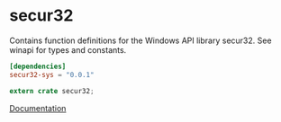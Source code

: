 # secur32 #
Contains function definitions for the Windows API library secur32. See winapi for types and constants.

```toml
[dependencies]
secur32-sys = "0.0.1"
```

```rust
extern crate secur32;
```

[Documentation](https://retep998.github.io/doc/secur32/)
